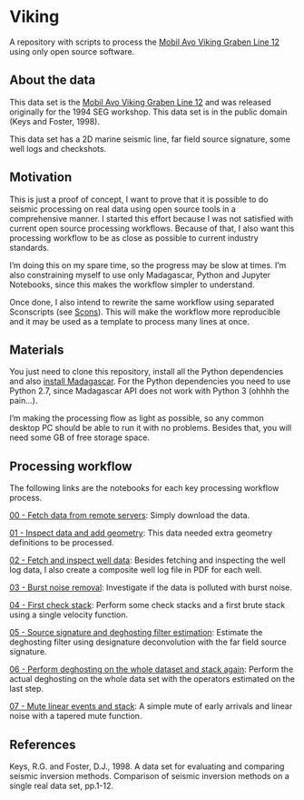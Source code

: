 # Viking

A repository with scripts to process the [Mobil Avo Viking Graben Line 12](http://s3.amazonaws.com/open.source.geoscience/open_data/Mobil_Avo_Viking_Graben_Line_12/mobil_avo.html) using only open source software.

## About the data

This data set is the [Mobil Avo Viking Graben Line 12](http://s3.amazonaws.com/open.source.geoscience/open_data/Mobil_Avo_Viking_Graben_Line_12/mobil_avo.html) and was released originally for the 1994 SEG workshop. This data set is in the public domain (Keys and Foster, 1998).

This data set has a 2D marine seismic line, far field source signature, some well logs and checkshots.

## Motivation

This is just a proof of concept, I want to prove that it is possible to do seismic processing on real data using open source tools in a comprehensive manner. I started this effort because I was not satisfied with current open source processing workflows. Because of that, I also want this processing workflow to be as close as possible to current industry standards.

I’m doing this on my spare time, so the progress may be slow at times. I’m also constraining myself to use only Madagascar, Python and Jupyter Notebooks, since this makes the workflow simpler to understand.

Once done, I also intend to rewrite the same workflow using separated Sconscripts (see [Scons](https://www.scons.org/)). This will make the workflow more reproducible and it may be used as a template to process many lines at once.

## Materials

You just need to clone this repository, install all the Python dependencies and also [install Madagascar](http://www.ahay.org/wiki/Installation). For the Python dependencies you need to use Python 2.7, since Madagascar API does not work with Python 3 (ohhhh the pain...).

I’m making the processing flow as light as possible, so any common desktop PC should be able to run it with no problems. Besides that, you will need some GB of free storage space.

## Processing workflow

The following links are the notebooks for each key processing workflow process.

[00 - Fetch data from remote servers](https://github.com/rmorel/Viking/blob/master/00%20-%20Fetch%20data%20from%20remote%20servers.ipynb): Simply download the data.

[01 - Inspect data and add geometry](https://github.com/rmorel/Viking/blob/master/01%20-%20Inspect%20data%20and%20add%20geometry.ipynb): This data needed extra geometry definitions to be processed.

[02 - Fetch and inspect well data](https://github.com/rmorel/Viking/blob/master/02%20-%20Fetch%20and%20inspect%20well%20data.ipynb): Besides fetching and inspecting the well log data, I also create a composite well log file in PDF for each well.

[03 - Burst noise removal](https://github.com/rmorel/Viking/blob/master/03%20-%20Burst%20noise%20removal.ipynb): Investigate if the data is polluted with burst noise.

[04 - First check stack](https://github.com/rmorel/Viking/blob/master/04%20-%20First%20check%20stack.ipynb): Perform some check stacks and a first brute stack using a single velocity function.

[05 - Source signature and deghosting filter estimation](https://github.com/rmorel/Viking/blob/master/05%20-%20Source%20signature%20and%20de-ghosting%20filter%20estimation.ipynb): Estimate the deghosting filter using designature deconvolution with the far field source signature.

[06 - Perform deghosting on the whole dataset and stack again](https://github.com/rmorel/Viking/blob/master/06%20-%20Perform%20deghosting%20on%20the%20whole%20dataset%20and%20stack%20again.ipynb): Perform the actual deghosting on the whole data set with the operators estimated on the last step.

[07 - Mute linear events and stack](https://github.com/rmorel/Viking/blob/master/07%20-%20Mute%20linear%20events%20and%20stack.ipynb): A simple mute of early arrivals and linear noise with a tapered mute function.

## References

Keys, R.G. and Foster, D.J., 1998. A data set for evaluating and comparing seismic inversion methods. Comparison of seismic inversion methods on a single real data set, pp.1-12.
